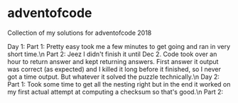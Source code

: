 # adventofcode
Collection of my solutions for adventofcode 2018

Day 1:
	Part 1: Pretty easy took me a few minutes to get going and ran in very short time.\n
	Part 2: Jeez I didn't finish it until Dec 2. Code took over an hour to return answer and kept returning answers. First answer
			it output was correct (as expected) and I killed it long before it finished, so I never got a time output. But whatever
			it solved the puzzle technically.\n
Day 2:
	Part 1: Took some time to get all the nesting right but in the end it worked on my first actual attempt at computing a checksum so that's good.\n
	Part 2: 
